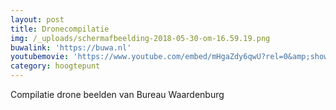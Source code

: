 ```yaml
---
layout: post
title: Dronecompilatie
img: /_uploads/schermafbeelding-2018-05-30-om-16.59.19.png
buwalink: 'https://buwa.nl'
youtubemovie: 'https://www.youtube.com/embed/mHgaZdy6qwU?rel=0&amp;showinfo=0&amp;start=0'
category: hoogtepunt
---
```


Compilatie drone beelden van Bureau Waardenburg
